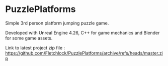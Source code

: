 # PuzzlePlatforms

Simple 3rd person platform jumping puzzle game.

Developed with Unreal Engine 4.26, C++ for game mechanics and Blender for some game assets.

Link to latest project zip file : https://github.com/Fletchlock/PuzzlePlatforms/archive/refs/heads/master.zip
